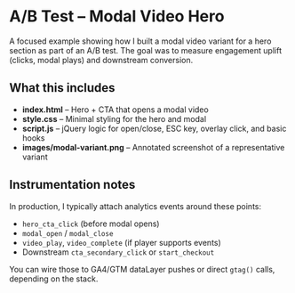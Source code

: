 # A/B Test – Modal Video Hero

A focused example showing how I built a modal video variant for a hero section as part of an A/B test. The goal was to measure engagement uplift (clicks, modal plays) and downstream conversion.

## What this includes
- **index.html** – Hero + CTA that opens a modal video
- **style.css** – Minimal styling for the hero and modal
- **script.js** – jQuery logic for open/close, ESC key, overlay click, and basic hooks
- **images/modal-variant.png** – Annotated screenshot of a representative variant

## Instrumentation notes
In production, I typically attach analytics events around these points:
- `hero_cta_click` (before modal opens)
- `modal_open` / `modal_close`
- `video_play`, `video_complete` (if player supports events)
- Downstream `cta_secondary_click` or `start_checkout`

You can wire those to GA4/GTM dataLayer pushes or direct `gtag()` calls, depending on the stack.
